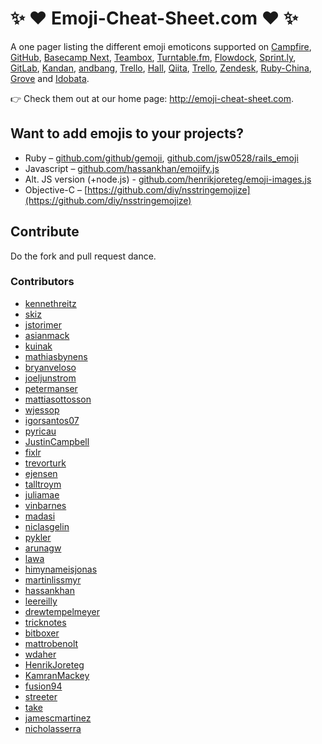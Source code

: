 # :sparkles: :heart: Emoji-Cheat-Sheet.com :heart: :sparkles:

A one pager listing the different emoji emoticons supported on [Campfire](http://campfirenow.com/), [GitHub](http://github.com/), [Basecamp Next](http://37signals.com/basecampnext/), [Teambox](http://teambox.com), [Turntable.fm](http://turntable.fm/), [Flowdock](https://www.flowdock.com/), [Sprint.ly](https://sprint.ly/), [GitLab](http://gitlab.org), [Kandan](http://kandanapp.com), [andbang](http://next.andbang.com), [Trello](https://trello.com/), [Hall](https://hall.com/), [Qiita](http://qiita.com), [Trello](http://trello.com), [Zendesk](http://zendesk.com), [Ruby-China](http://ruby-china.org/), [Grove](https://grove.io/) and [Idobata](https://idobata.io/).

:point_right: Check them out at our home page: http://emoji-cheat-sheet.com.

## Want to add emojis to your projects?

* Ruby – [github.com/github/gemoji](https://github.com/github/gemoji), [github.com/jsw0528/rails_emoji](https://github.com/jsw0528/rails_emoji)
* Javascript – [github.com/hassankhan/emojify.js](https://github.com/hassankhan/emojify.js)
* Alt. JS version (+node.js) - [github.com/henrikjoreteg/emoji-images.js](https://github.com/HenrikJoreteg/emoji-images.js)
* Objective-C – [https://github.com/diy/nsstringemojize](https://github.com/diy/nsstringemojize)

## Contribute

Do the fork and pull request dance.

### Contributors

* [kennethreitz](https://github.com/kennethreitz)
* [skiz](https://github.com/skiz)
* [jstorimer](https://github.com/jstorimer)
* [asianmack](https://github.com/asianmack)
* [kuinak](https://github.com/kuinak)
* [mathiasbynens](https://github.com/mathiasbynens)
* [bryanveloso](https://github.com/bryanveloso)
* [joeljunstrom](https://github.com/joeljunstrom)
* [petermanser](https://github.com/petermanser)
* [mattiasottosson](https://github.com/mattiasottosson)
* [wjessop](https://github.com/wjessop)
* [igorsantos07](https://github.com/igorsantos07)
* [pyricau](https://github.com/pyricau)
* [JustinCampbell](https://github.com/JustinCampbell)
* [fixlr](https://github.com/fixlr)
* [trevorturk](https://github.com/trevorturk)
* [ejensen](https://github.com/ejensen)
* [talltroym](https://github.com/talltroym)
* [juliamae](https://github.com/juliamae)
* [vinbarnes](https://github.com/vinbarnes)
* [madasi](https://github.com/madasi)
* [niclasgelin](https://github.com/niclasgelin)
* [pykler](https://github.com/pykler)
* [arunagw](https://github.com/arunagw)
* [lawa](https://github.com/lawa)
* [himynameisjonas](https://github.com/himynameisjonas)
* [martinlissmyr](https://github.com/martinlissmyr)
* [hassankhan](https://github.com/hassankhan)
* [leereilly](https://github.com/leereilly)
* [drewtempelmeyer](https://github.com/drewtempelmeyer)
* [tricknotes](https://github.com/tricknotes)
* [bitboxer](https://github.com/bitboxer)
* [mattrobenolt](https://github.com/mattrobenolt)
* [wdaher](https://github.com/wdaher)
* [HenrikJoreteg](https://github.com/HenrikJoreteg)
* [KamranMackey](https://github.com/KamranMackey)
* [fusion94](https://github.com/fusion94)
* [streeter](https://github.com/streeter)
* [take](https://github.com/take)
* [jamescmartinez](https://github.com/jamescmartinez)
* [nicholasserra](https://github.com/nicholasserra)
